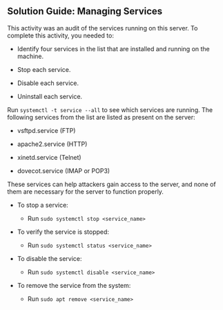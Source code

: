 ## Solution Guide: Managing Services

 This activity was an audit of the services running on this server. To complete this activity, you needed to:

- Identify four services in the list that are installed and running on the machine.

- Stop each service.

- Disable each service.

- Uninstall each service.

Run `systemctl -t service --all` to see which services are running.  The following services from the list are listed as present on the server:

- vsftpd.service (FTP)

- apache2.service (HTTP)

- xinetd.service (Telnet)

- dovecot.service (IMAP or POP3)

These services can help attackers gain access to the server, and none of them are necessary for the server to function properly.

- To stop a service:

  - Run `sudo systemctl stop <service_name>`


- To verify the service is stopped:

  - Run `sudo systemctl status <service_name>`


- To disable the service:

  - Run `sudo systemctl disable <service_name>`


- To remove the service from the system:

  - Run `sudo apt remove <service_name>`
